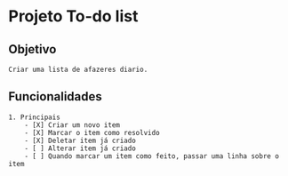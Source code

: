 # Projeto To-do list

## Objetivo
    Criar uma lista de afazeres diario.

## Funcionalidades
    1. Principais
        - [X] Criar um novo item
        - [X] Marcar o item como resolvido
        - [X] Deletar item já criado
        - [ ] Alterar item já criado
        - [ ] Quando marcar um item como feito, passar uma linha sobre o item
